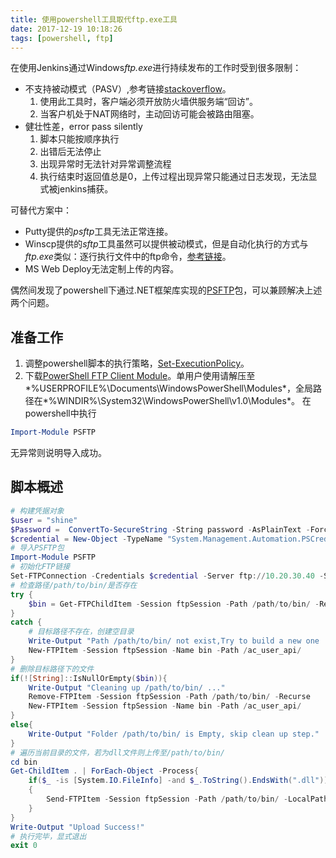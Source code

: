 ```yaml
---
title: 使用powershell工具取代ftp.exe工具
date: 2017-12-19 10:18:26
tags: [powershell, ftp]
---
```

在使用Jenkins通过Windows*ftp.exe*进行持续发布的工作时受到很多限制：
* 不支持被动模式（PASV）,参考链接[stackoverflow](https://stackoverflow.com/questions/18643542/how-to-use-passive-ftp-mode-in-windows-command-prompt#19932879)。
    1. 使用此工具时，客户端必须开放防火墙供服务端“回访”。
    1. 当客户机处于NAT网络时，主动回访可能会被路由阻塞。
* 健壮性差，error pass silently
    1. 脚本只能按顺序执行
    1. 出错后无法停止
    1. 出现异常时无法针对异常调整流程
    1. 执行结束时返回值总是0，上传过程出现异常只能通过日志发现，无法显式被jenkins捕获。

可替代方案中：
* Putty提供的*psftp*工具无法正常连接。
* Winscp提供的*sftp*工具虽然可以提供被动模式，但是自动化执行的方式与*ftp.exe*类似：逐行执行文件中的ftp命令，[参考链接](https://winscp.net/eng/docs/guide_automation)。
* MS Web Deploy无法定制上传的内容。

偶然间发现了powershell下通过.NET框架库实现的[PSFTP](https://gallery.technet.microsoft.com/scriptcenter/PowerShell-FTP-Client-db6fe0cb)包，可以兼顾解决上述两个问题。

## 准备工作
1. 调整powershell脚本的执行策略，[Set-ExecutionPolicy](https://docs.microsoft.com/en-us/powershell/module/Microsoft.PowerShell.Security/Set-ExecutionPolicy?view=powershell-5.1)。
2. 下载[PowerShell FTP Client Module](https://gallery.technet.microsoft.com/scriptcenter/PowerShell-FTP-Client-db6fe0cb)。单用户使用请解压至*%USERPROFILE%\Documents\WindowsPowerShell\Modules*，全局路径在*%WINDIR%\System32\WindowsPowerShell\v1.0\Modules*。
在powershell中执行
``` powershell
Import-Module PSFTP
```
无异常则说明导入成功。

## 脚本概述
``` powershell
# 构建凭据对象
$user = "shine"
$Password =  ConvertTo-SecureString -String password -AsPlainText -Force
$credential = New-Object -TypeName "System.Management.Automation.PSCredential" -ArgumentList $user,$password
# 导入PSFTP包
Import-Module PSFTP
# 初始化FTP链接
Set-FTPConnection -Credentials $credential -Server ftp://10.20.30.40 -Session ftpSession -UsePassive
# 检查路径/path/to/bin/是否存在
try {
    $bin = Get-FTPChildItem -Session ftpSession -Path /path/to/bin/ -Recurse -Depth 2
}
catch {
    # 目标路径不存在，创建空目录
    Write-Output "Path /path/to/bin/ not exist,Try to build a new one ..."
    New-FTPItem -Session ftpSession -Name bin -Path /ac_user_api/
}
# 删除目标路径下的文件
if(![String]::IsNullOrEmpty($bin)){
    Write-Output "Cleaning up /path/to/bin/ ..."
    Remove-FTPItem -Session ftpSession -Path /path/to/bin/ -Recurse
    New-FTPItem -Session ftpSession -Name bin -Path /ac_user_api/
}
else{
    Write-Output "Folder /path/to/bin/ is Empty, skip clean up step."
}
# 遍历当前目录的文件，若为dll文件则上传至/path/to/bin/
cd bin
Get-ChildItem . | ForEach-Object -Process{
    if($_ -is [System.IO.FileInfo] -and $_.ToString().EndsWith(".dll"))
    {
        Send-FTPItem -Session ftpSession -Path /path/to/bin/ -LocalPath $_.name -Overwrite
    }
}
Write-Output "Upload Success!"
# 执行完毕，显式退出
exit 0
```